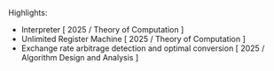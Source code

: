 Highlights: 
- Interpreter [ 2025 / Theory of Computation ]
- Unlimited Register Machine [ 2025 / Theory of Computation ]
- Exchange rate arbitrage detection and optimal conversion [ 2025 / Algorithm Design and Analysis ]

  
